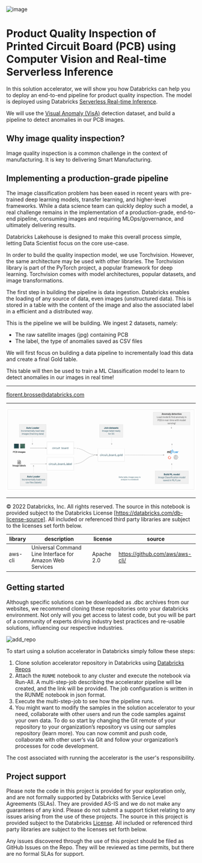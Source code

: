 ![image](https://user-images.githubusercontent.com/86326159/206014015-a70e3581-e15c-4a10-95ef-36fd5a560717.png)

# Product Quality Inspection of Printed Circuit Board (PCB) using Computer Vision and Real-time Serverless Inference


In this solution accelerator, we will show you how Databricks can help you to deploy an end-to-end pipeline for product quality inspection. The model is deployed using Databricks [Serverless Real-time Inference](https://docs.databricks.com/archive/serverless-inference-preview/serverless-real-time-inference.html).

We will use the [Visual Anomaly (VisA)](https://registry.opendata.aws/visa/) detection dataset, and build a pipeline to detect anomalies in our PCB images. 

## Why image quality inspection?

Image quality inspection is a common challenge in the context of manufacturing. It is key to delivering Smart Manufacturing.

## Implementing a production-grade pipeline

The image classification problem has been eased in recent years with pre-trained deep learning models, transfer learning, and higher-level frameworks. While a data science team can quickly deploy such a model, a real challenge remains in the implementation of a production-grade, end-to-end pipeline, consuming images and requiring MLOps/governance, and ultimately delivering results.

Databricks Lakehouse is designed to make this overall process simple, letting Data Scientist focus on the core use-case.

In order to build the quality inspection model, we use Torchvision. However, the same architecture may be used with other libraries. The Torchvision library is part of the PyTorch project, a popular framework for deep learning. Torchvision comes with model architectures, popular datasets, and image transformations. 


The first step in building the pipeline is data ingestion. Databricks enables the loading of any source of data, even images (unstructured data). This is stored in a table with the content of the image and also the associated label in a efficient and a distributed way.

This is the pipeline we will be building. We ingest 2 datasets, namely:

* The raw satellite images (jpg) containing PCB
* The label, the type of anomalies saved as CSV files

We will first focus on building a data pipeline to incrementally load this data and create a final Gold table.

This table will then be used to train a ML Classification model to learn to detect anomalies in our images in real time!


___


<florent.brosse@databricks.com>


___


<img width="1000px" src="https://raw.githubusercontent.com/databricks-industry-solutions/cv-quality-inspection/main/images/pipeline.png">

___

&copy; 2022 Databricks, Inc. All rights reserved. The source in this notebook is provided subject to the Databricks License [https://databricks.com/db-license-source].  All included or referenced third party libraries are subject to the licenses set forth below.

| library                                | description             | license    | source                                              |
|----------------------------------------|-------------------------|------------|-----------------------------------------------------|
| aws-cli                                 | Universal Command Line Interface for Amazon Web Services      | Apache 2.0        | https://github.com/aws/aws-cli/                      |

## Getting started

Although specific solutions can be downloaded as .dbc archives from our websites, we recommend cloning these repositories onto your databricks environment. Not only will you get access to latest code, but you will be part of a community of experts driving industry best practices and re-usable solutions, influencing our respective industries. 

<img width="500" alt="add_repo" src="https://user-images.githubusercontent.com/4445837/177207338-65135b10-8ccc-4d17-be21-09416c861a76.png">

To start using a solution accelerator in Databricks simply follow these steps: 

1. Clone solution accelerator repository in Databricks using [Databricks Repos](https://www.databricks.com/product/repos)
2. Attach the `RUNME` notebook to any cluster and execute the notebook via Run-All. A multi-step-job describing the accelerator pipeline will be created, and the link will be provided. The job configuration is written in the RUNME notebook in json format. 
3. Execute the multi-step-job to see how the pipeline runs. 
4. You might want to modify the samples in the solution accelerator to your need, collaborate with other users and run the code samples against your own data. To do so start by changing the Git remote of your repository  to your organization’s repository vs using our samples repository (learn more). You can now commit and push code, collaborate with other user’s via Git and follow your organization’s processes for code development.

The cost associated with running the accelerator is the user's responsibility.


## Project support 

Please note the code in this project is provided for your exploration only, and are not formally supported by Databricks with Service Level Agreements (SLAs). They are provided AS-IS and we do not make any guarantees of any kind. Please do not submit a support ticket relating to any issues arising from the use of these projects. The source in this project is provided subject to the Databricks [License](./LICENSE). All included or referenced third party libraries are subject to the licenses set forth below.

Any issues discovered through the use of this project should be filed as GitHub Issues on the Repo. They will be reviewed as time permits, but there are no formal SLAs for support. 
